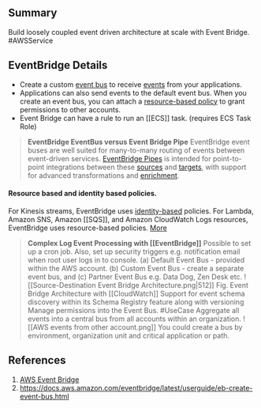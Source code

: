 ## Summary
Build loosely coupled event driven architecture at scale with Event Bridge. #AWSService 

## EventBridge Details
- Create a custom [event bus](https://docs.aws.amazon.com/eventbridge/latest/userguide/eb-event-bus.html) to receive [events](https://docs.aws.amazon.com/eventbridge/latest/userguide/eb-events.html) from your applications. 
-  Applications can also send events to the default event bus. When you create an event bus, you can attach a [resource-based policy](https://docs.aws.amazon.com/eventbridge/latest/userguide/eb-use-resource-based.html) to grant permissions to other accounts.
- Event Bridge can have a rule to run an [[ECS]] task. (requires ECS Task Role)
>**EventBridge EventBus versus Event Bridge Pipe**
> 	EventBridge event buses are well suited for many-to-many routing of events between event-driven services.
> 	 [EventBridge Pipes](https://docs.aws.amazon.com/eventbridge/latest/userguide/eb-pipes.html) is intended for point-to-point integrations between these [sources](https://docs.aws.amazon.com/eventbridge/latest/userguide/eb-pipes-event-source.html) and [targets](https://docs.aws.amazon.com/eventbridge/latest/userguide/eb-pipes-event-target.html), with support for advanced transformations and [enrichment](https://docs.aws.amazon.com/eventbridge/latest/userguide/eb-pipes.html#pipes-enrichment).
 #### Resource based and identity based policies.
 For Kinesis streams, EventBridge uses [identity-based](https://docs.aws.amazon.com/eventbridge/latest/userguide/eb-use-identity-based.html) policies.
 For Lambda, Amazon SNS, Amazon [[SQS]], and Amazon CloudWatch Logs resources, EventBridge uses resource-based policies. [More](https://docs.aws.amazon.com/eventbridge/latest/userguide/eb-use-resource-based.html)

> **Complex Log Event Processing with [[EventBridge]]**
> Possible to set up a cron job. Also, set up security triggers e.g. notification email when root user logs in to console.
> (a) Default Event Bus - provided within the AWS account. (b) Custom Event Bus - create a separate event bus, and (c) Partner Event Bus e.g. Data Dog, Zen Desk etc.
> ![[Source-Destination Event Bridge Architecture.png|512]]
> Fig. Event Bridge Architecture with [[CloudWatch]]
> Support for event schema discovery within its Schema Registry feature along with versioning
> Manage permissions into the Event Bus. #UseCase Aggregate all events into a central bus from all accounts within an organization.
> ![[AWS events from other account.png]] 
> You could create a bus by environment, organization unit and critical application or path.

## References

1. [AWS Event Bridge](https://aws.amazon.com/eventbridge/) 
2. https://docs.aws.amazon.com/eventbridge/latest/userguide/eb-create-event-bus.html